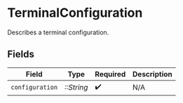 # TerminalConfiguration

Describes a terminal configuration.


## Fields

| Field              | Type               | Required           | Description        |
| ------------------ | ------------------ | ------------------ | ------------------ |
| `configuration`    | *::String*         | :heavy_check_mark: | N/A                |